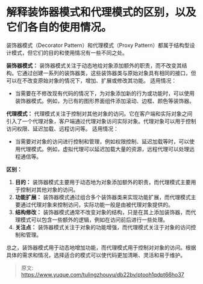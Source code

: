 # 解释装饰器模式和代理模式的区别，以及它们各自的使用情况。

装饰器模式（Decorator Pattern）和代理模式（Proxy Pattern）都属于结构型设计模式，但它们的目的和使用情况有一些不同之处。

**装饰器模式：**
装饰器模式关注于动态地给对象添加额外的职责，而不改变其结构。它通过创建一系列的装饰器类，这些装饰器类与原始对象具有相同的接口，但可以在不改变原始对象的情况下，增加、扩展或修改其功能。
适用情况：

- 当需要在不修改现有代码的情况下，为对象添加新的行为或功能时，可以使用装饰器模式。例如，为已有的图形界面组件添加滚动、边框、颜色等装饰器。

**代理模式：**
代理模式关注于控制对其他对象的访问。它在客户端和实际对象之间引入了一个代理对象，客户端通过代理对象访问实际对象。代理对象可以用于控制访问权限、延迟加载、远程访问等。
适用情况：

- 当需要对对象的访问进行控制和管理，例如权限控制、延迟加载等时，可以使用代理模式。例如，虚拟代理可以延迟加载大量的资源，远程代理可以处理远程通信等。

**区别：**

1.  **目的：** 装饰器模式主要用于动态地为对象添加额外的职责，而代理模式主要用于控制对其他对象的访问。 
2.  **功能扩展：** 装饰器模式通过组合多个装饰器类来实现功能扩展，而代理模式主要通过代理对象来控制访问，实际功能一般是由被代理对象提供的。 
3.  **结构修改：** 装饰器模式通常不改变对象的结构，只是在其上添加装饰器，而代理模式可以包含一些额外的逻辑，例如在访问前后进行一些处理。 
4.  **关注点：** 装饰器模式关注于对象的功能增强，而代理模式关注于对象的访问控制和管理。 

总之，装饰器模式用于动态地增加功能，而代理模式用于控制对对象的访问。根据具体的需求和情况，选择适合的模式可以使代码更加清晰、灵活和易于维护。


> 原文: <https://www.yuque.com/tulingzhouyu/db22bv/ptooh1qdpt66ho37>